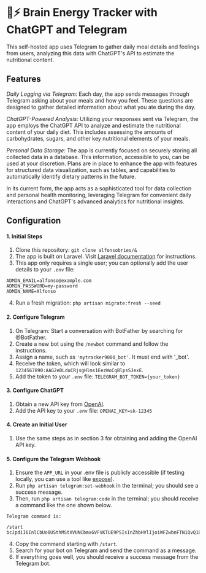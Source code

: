 # 🧠⚡️ Brain Energy Tracker with ChatGPT and Telegram

This self-hosted app uses Telegram to gather daily meal details and feelings from users, analyzing this data with ChatGPT's API to estimate the nutritional content.

## Features

*Daily Logging via Telegram:* Each day, the app sends messages through Telegram asking about your meals and how you feel. These questions are designed to gather detailed information about what you ate during the day.

*ChatGPT-Powered Analysis:* Utilizing your responses sent via Telegram, the app employs the ChatGPT API to analyze and estimate the nutritional content of your daily diet. This includes assessing the amounts of carbohydrates, sugars, and other key nutritional elements of your meals.

*Personal Data Storage:* The app is currently focused on securely storing all collected data in a database. This information, accessible to you, can be used at your discretion. Plans are in place to enhance the app with features for structured data visualization, such as tables, and capabilities to automatically identify dietary patterns in the future.

In its current form, the app acts as a sophisticated tool for data collection and personal health monitoring, leveraging Telegram for convenient daily interactions and ChatGPT's advanced analytics for nutritional insights.

## Configuration

#### 1. Initial Steps

1. Clone this repository: `git clone alfonsobries/&`
2. The app is built on Laravel. Visit [Laravel documentation](https://laravel.com/docs) for instructions.
3. This app only requires a single user; you can optionally add the user details to your `.env` file:

```
ADMIN_EMAIL=alfonso@example.com
ADMIN_PASSWORD=my-password
ADMIN_NAME=Alfonso
```

4. Run a fresh migration: `php artisan migrate:fresh --seed`

#### 2. Configure Telegram

1. On Telegram: Start a conversation with BotFather by searching for @BotFather.
2. Create a new bot using the `/newbot` command and follow the instructions.
3. Assign a name, such as `'mytracker9000_bot'`. It must end with '_bot'.
4. Receive the token, which will look similar to `1234567890:AAG2eDLduCRjsgHlms1EezWoCqBlpsSJexE`.
5. Add the token to your `.env` file: `TELEGRAM_BOT_TOKEN={your_token}`

#### 3. Configure ChatGPT

1. Obtain a new API key from [OpenAI](https://openai.com/).
2. Add the API key to your `.env` file: `OPENAI_KEY=sk-12345`

#### 4. Create an Initial User

1. Use the same steps as in section 3 for obtaining and adding the OpenAI API key.

#### 5. Configure the Telegram Webhook

1. Ensure the `APP_URL` in your .env file is publicly accessible (if testing locally, you can use a tool like [expose](https://expose.dev/)).
2. Run `php artisan telegram:set-webhook` in the terminal; you should see a success message.
3. Then, run `php artisan telegram:code` in the terminal; you should receive a command like the one shown below.

```
Telegram command is:

/start bcJpdiI6InlCbUo0USthMStXVUNCbmxGVFVKTUE9PSIsInZhbHVlIjoiWFZwbnFTN1QvQ1BObDU4VG01ZTZhRlJqeUJudFVIciswbUZNYVJpaHdXWT0iLCJtYWMiOiJmNjdlYTZhNTE2M2JiNmFjZTdkMDhmNWIzYzkzMWFjYTY5YzRtMmU2NzQyNmJlMzIyYjI2NTk3ODJhZjc2MzcxIiwidGFnIjoiIn0
```

4. Copy the command starting with `/start`.
5. Search for your bot on Telegram and send the command as a message.
6. If everything goes well, you should receive a success message from the Telegram bot.
